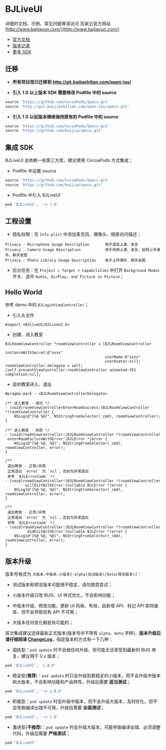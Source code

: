 BJLiveUI
========

详细的文档、示例、常见问题等请访问 百家云官方网站 [http://www.baijiayun.com/](http://www.baijiayun.com/)

- [官方文档](http://dev.baijiayun.com/default/wiki/index)
- [版本记录](./wiki/CHANGELOG.md)
- [更多 SDK](https://github.com/baijia)

## 迁移

- **所有项目现已迁移到 http://git.baijiashilian.com/open-ios/**

- **引入 1.0 以上版本 SDK 需要修改 Podfile 中的 source**

```ruby
source 'https://github.com/CocoaPods/Specs.git'
source 'http://git.baijiashilian.com/open-ios/specs.git'
```

- **引入 1.0 以前版本继续保持原有的 Podfile 中的 source**

```ruby
source 'https://github.com/CocoaPods/Specs.git'
source 'https://github.com/baijia/specs.git'
```

## 集成 SDK

BJLiveUI 会依赖一些第三方库，建议使用 CocoaPods 方式集成；
- Podfile 中设置 source
```ruby
source 'https://github.com/CocoaPods/Specs.git'
source 'https://github.com/baijia/specs.git'
```
- Podfile 中引入 BJLiveUI
```ruby
pod 'BJLiveUI', '~> 1.0'
```

## 工程设置

- 隐私权限：在 `Info.plist` 中添加麦克风、摄像头、相册访问描述；
```
Privacy - Microphone Usage Description       用于语音上课、发言
Privacy - Camera Usage Description           用于视频上课、发言，拍照上传课件、聊天发图
Privacy - Photo Library Usage Description    用于上传课件、聊天发图
```
- 后台任务：在 `Project > Target > Capabilities` 中打开 `Background Modes` 开关、选中 `Audio, AirPlay, and Picture in Picture`；

## Hello World

参考 demo 中的 `BJLoginViewController`；
- 引入头文件
```objc
#import <BJLiveUI/BJLiveUI.h>
```
- 创建、进入教室
```objc
BJLRoomViewController *roomViewController = [BJLRoomViewController
                                             instanceWithSecret:@"xxxx"
                                             userName:@"xxxx"
                                             userAvatar:nil];
roomViewController.delegate = self;
[self presentViewController:roomViewController animated:YES completion:nil];
```
- 监听教室进入、退出
```objc
#pragma mark - <BJLRoomViewControllerDelegate>

/** 进入教室 - 成功 */
- (void)roomViewControllerEnterRoomSuccess:(BJLRoomViewController *)roomViewController {
    NSLog(@"[%@ %@]", NSStringFromSelector(_cmd), roomViewController);
}

/** 进入教室 - 失败 */
- (void)roomViewController:(BJLRoomViewController *)roomViewController
 enterRoomFailureWithError:(BJLError *)error {
    NSLog(@"[%@ %@, %@]", NSStringFromSelector(_cmd), roomViewController, error);
}

/**
 退出教室 - 正常/异常
 正常退出 `error` 为 `nil`，否则为异常退出
 参考 `BJLErrorCode` */
- (void)roomViewController:(BJLRoomViewController *)roomViewController
         willExitWithError:(nullable BJLError *)error {
    NSLog(@"[%@ %@, %@]", NSStringFromSelector(_cmd), roomViewController, error);
}

/**
 退出教室 - 正常/异常
 正常退出 `error` 为 `nil`，否则为异常退出
 参考 `BJLErrorCode` */
- (void)roomViewController:(BJLRoomViewController *)roomViewController
          didExitWithError:(nullable BJLError *)error {
    NSLog(@"[%@ %@, %@]", NSStringFromSelector(_cmd), roomViewController, error);
}
```

## 版本升级

版本号格式为 `大版本.中版本.小版本[-alpha(测试版本)/beta(预览版本)]`：

- 测试版本和预览版本可能很不稳定，请勿随意尝试；

- 小版本升级只改 BUG、UI 样式优化，不会影响功能；

- 中版本升级、修改功能，更新 UI 风格、布局，会新增 API、标记 API 即将废弃，但不会导致现有 API 不可用；

- 大版本任何变化都是有可能的；

首次集成建议选择最新正式版本(版本号中不带有 `alpha`、`beta` 字样)，**版本升级后请仔细阅读 [ChangeLog](./wiki/CHANGELOG.md)**，指定版本的方式有一下几种：

- 固执型：`pod update` 时不会做任何升级，但可能无法享受到最新的 BUG 修复，建议用于 0.x 版本；
```ruby
pod 'BJLiveUI', '1.0.0'
```
- 稳妥型(**推荐**)：`pod update` 时只会升级到更稳定的小版本，而不会升级中版本和大版本，不会影响功能和产品特性，升级后需要 **适当测试**；
```ruby
pod 'BJLiveUI', '~> 1.0.0'
```
- 积极型：`pod update` 时会升级中版本，但不会升级大版本，及时优化，但不会导致编译出错不可用，升级后需要 **全面测试**；
```ruby
pod 'BJLiveUI', '~> 1.0'
```
- 激进型(**不推荐**)：`pod update` 时会升级大版本，可能导致编译出错、必须调整代码，升级后需要 **严格测试**；
```ruby
pod 'BJLiveUI'
```

